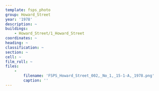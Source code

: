 ```yaml
---
template: fsps_photo
group: Howard_Street
year: '1978'
description: ~
buildings:
    - Howard_Street/1_Howard_Street
coordinates: ~
heading: ~
classification: ~
section: ~
cell: ~
film_roll: ~
files:
    -
        filename: 'FSPS_Howard_Street_002,_No_1,_15-1-A,_1978.png'
        caption: ''
---
```

